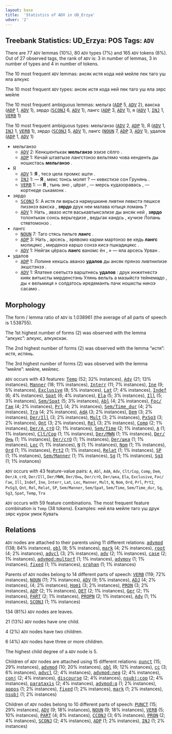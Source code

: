 ```yaml
---
layout: base
title:  'Statistics of ADV in UD_Erzya'
udver: '2'
---
```


## Treebank Statistics: UD_Erzya: POS Tags: `ADV`

There are 77 `ADV` lemmas (10%), 80 `ADV` types (7%) and 165 `ADV` tokens (8%).
Out of 27 observed tags, the rank of `ADV` is: 3 in number of lemmas, 3 in number of types and 4 in number of tokens.

The 10 most frequent `ADV` lemmas: ансяк истя кода ней мейле пек таго уш яла алкукс

The 10 most frequent `ADV` types:  ансяк истя кода ней пек таго уш яла зярс мейле

The 10 most frequent ambiguous lemmas: мельга (<tt><a href="myv-pos-ADP.html">ADP</a></tt> 5, <tt><a href="myv-pos-ADV.html">ADV</a></tt> 2), вакска (<tt><a href="myv-pos-ADP.html">ADP</a></tt> 1, <tt><a href="myv-pos-ADV.html">ADV</a></tt> 1), зярдо (<tt><a href="myv-pos-SCONJ.html">SCONJ</a></tt> 6, <tt><a href="myv-pos-ADV.html">ADV</a></tt> 1), лангс (<tt><a href="myv-pos-ADP.html">ADP</a></tt> 3, <tt><a href="myv-pos-ADV.html">ADV</a></tt> 1), я (<tt><a href="myv-pos-ADV.html">ADV</a></tt> 1, <tt><a href="myv-pos-INJ.html">INJ</a></tt> 1, <tt><a href="myv-pos-VERB.html">VERB</a></tt> 1)

The 10 most frequent ambiguous types:  мельганзо (<tt><a href="myv-pos-ADV.html">ADV</a></tt> 2, <tt><a href="myv-pos-ADP.html">ADP</a></tt> 1), Я (<tt><a href="myv-pos-ADV.html">ADV</a></tt> 1, <tt><a href="myv-pos-INJ.html">INJ</a></tt> 1, <tt><a href="myv-pos-VERB.html">VERB</a></tt> 1), зярдо (<tt><a href="myv-pos-SCONJ.html">SCONJ</a></tt> 5, <tt><a href="myv-pos-ADV.html">ADV</a></tt> 1), лангс (<tt><a href="myv-pos-NOUN.html">NOUN</a></tt> 7, <tt><a href="myv-pos-ADP.html">ADP</a></tt> 3, <tt><a href="myv-pos-ADV.html">ADV</a></tt> 1), удалов (<tt><a href="myv-pos-ADP.html">ADP</a></tt> 1, <tt><a href="myv-pos-ADV.html">ADV</a></tt> 1)


* мельганзо
  * <tt><a href="myv-pos-ADV.html">ADV</a></tt> 2: Кенкшентькак <b>мельганзо</b> эзизе сёлго .
  * <tt><a href="myv-pos-ADP.html">ADP</a></tt> 1: Кечай штавтызе лангстонзо вельтямо чова кенденть ды ношкстась <b>мельганзо</b> .
* Я
  * <tt><a href="myv-pos-ADV.html">ADV</a></tt> 1: <b>Я</b> , тесэ цела промкс ашти .
  * <tt><a href="myv-pos-INJ.html">INJ</a></tt> 1: — <b>Я</b> , мекс тонсь молят ? — кевкстизе сон Грунянь .
  * <tt><a href="myv-pos-VERB.html">VERB</a></tt> 1: — <b>Я</b> , тынь эно , цёрат , — мерсь кудазоравась , — кортнеде ськамонк .
* зярдо
  * <tt><a href="myv-pos-SCONJ.html">SCONJ</a></tt> 5: А истя ли вирьсэ нармушкине ливтни левкстэ пешксе пизэнзэ вакска , <b>зярдо</b> друк неи малава ютыця ломань ?
  * <tt><a href="myv-pos-ADV.html">ADV</a></tt> 1: Нать , авазо истя васькавтыксэлизе ды ансяк ней , <b>зярдо</b> толонтькак сонсь верьгедизе , ведьгак кандсь , кучизе Лопань стявтомонзо .
* лангс
  * <tt><a href="myv-pos-NOUN.html">NOUN</a></tt> 7: Таго стясь пильге <b>лангс</b> .
  * <tt><a href="myv-pos-ADP.html">ADP</a></tt> 3: Нать , арсесь , эрявомо карми мартонзо ве кедь <b>лангс</b> молицякс , мирдензэ каршо сонзэ кисэ пшкадицякс .
  * <tt><a href="myv-pos-ADV.html">ADV</a></tt> 1: Нейгак цёрась <b>лангс</b> ваномс ён , » — яла арсесь Урван .
* удалов
  * <tt><a href="myv-pos-ADP.html">ADP</a></tt> 1: Лопине кекшсь аванзо <b>удалов</b> ды ансяк прянзо ливтнилизе экшстэнзэ .
  * <tt><a href="myv-pos-ADV.html">ADV</a></tt> 1: Ялатеке сеетьстэ варштнесь <b>удалов</b> : друк инжетнестэ кияк витьксты мирденстэнь Улянь вельть а мазыйстэ тейнемадо , ды « вельмиця » солдатось иредеманть пачк ношксты нинзэ сасамо .

## Morphology

The form / lemma ratio of `ADV` is 1.038961 (the average of all parts of speech is 1.538755).

The 1st highest number of forms (2) was observed with the lemma “алкукс”: алкукс, алкукскак.

The 2nd highest number of forms (2) was observed with the lemma “истя”: истя, истянь.

The 3rd highest number of forms (2) was observed with the lemma “мейле”: мейле, мейлес.

`ADV` occurs with 43 features: <tt><a href="myv-feat-Temp.html">Temp</a></tt> (52; 32% instances), <tt><a href="myv-feat-Adv.html">Adv</a></tt> (21; 13% instances), <tt><a href="myv-feat-Manner.html">Manner</a></tt> (18; 11% instances), <tt><a href="myv-feat-Interr.html">Interr</a></tt> (11; 7% instances), <tt><a href="myv-feat-Ine.html">Ine</a></tt> (9; 5% instances), <tt><a href="myv-feat-Exclusive.html">Exclusive</a></tt> (8; 5% instances), <tt><a href="myv-feat-Lat.html">Lat</a></tt> (7; 4% instances), <tt><a href="myv-feat-Indef.html">Indef</a></tt> (6; 4% instances), <tt><a href="myv-feat-Spat.html">Spat</a></tt> (6; 4% instances), <tt><a href="myv-feat-Ela.html">Ela</a></tt> (5; 3% instances), <tt><a href="myv-feat-Ill.html">Ill</a></tt> (5; 3% instances), <tt><a href="myv-feat-Sem/Spat.html">Sem/Spat</a></tt> (5; 3% instances), <tt><a href="myv-feat-Abl.html">Abl</a></tt> (4; 2% instances), <tt><a href="myv-feat-Foc/Гак.html">Foc/Гак</a></tt> (4; 2% instances), <tt><a href="myv-feat-Prl.html">Prl</a></tt> (4; 2% instances), <tt><a href="myv-feat-Sem/Time_dur.html">Sem/Time_dur</a></tt> (4; 2% instances), <tt><a href="myv-feat-Tra.html">Tra</a></tt> (4; 2% instances), <tt><a href="myv-feat-AdA.html">AdA</a></tt> (3; 2% instances), <tt><a href="myv-feat-Dem.html">Dem</a></tt> (3; 2% instances), <tt><a href="myv-feat-Der/Ill.html">Der/Ill</a></tt> (3; 2% instances), <tt><a href="myv-feat-Mult.html">Mult</a></tt> (3; 2% instances), <tt><a href="myv-feat-PxSg3.html">PxSg3</a></tt> (3; 2% instances), <tt><a href="myv-feat-Qnt.html">Qnt</a></tt> (3; 2% instances), <tt><a href="myv-feat-Rel.html">Rel</a></tt> (3; 2% instances), <tt><a href="myv-feat-Comp.html">Comp</a></tt> (2; 1% instances), <tt><a href="myv-feat-Der/A_стО.html">Der/A_стО</a></tt> (2; 1% instances), <tt><a href="myv-feat-Sem/Time.html">Sem/Time</a></tt> (2; 1% instances), <tt><a href="myv-feat-A.html">A</a></tt> (1; 1% instances), <tt><a href="myv-feat-Clt/Cop.html">Clt/Cop</a></tt> (1; 1% instances), <tt><a href="myv-feat-Der/MWN.html">Der/MWN</a></tt> (1; 1% instances), <tt><a href="myv-feat-Der/Онь.html">Der/Онь</a></tt> (1; 1% instances), <tt><a href="myv-feat-Der/стО.html">Der/стО</a></tt> (1; 1% instances), <tt><a href="myv-feat-Der/шка.html">Der/шка</a></tt> (1; 1% instances), <tt><a href="myv-feat-Loc.html">Loc</a></tt> (1; 1% instances), <tt><a href="myv-feat-N.html">N</a></tt> (1; 1% instances), <tt><a href="myv-feat-Nom.html">Nom</a></tt> (1; 1% instances), <tt><a href="myv-feat-Ord.html">Ord</a></tt> (1; 1% instances), <tt><a href="myv-feat-Prt2.html">Prt2</a></tt> (1; 1% instances), <tt><a href="myv-feat-Relat.html">Relat</a></tt> (1; 1% instances), <tt><a href="myv-feat-SP.html">SP</a></tt> (1; 1% instances), <tt><a href="myv-feat-Sem/Manner.html">Sem/Manner</a></tt> (1; 1% instances), <tt><a href="myv-feat-Sg.html">Sg</a></tt> (1; 1% instances), <tt><a href="myv-feat-Sg3.html">Sg3</a></tt> (1; 1% instances)

`ADV` occurs with 43 feature-value pairs: `A`, `Abl`, `AdA`, `Adv`, `Clt/Cop`, `Comp`, `Dem`, `Der/A_стО`, `Der/Ill`, `Der/MWN`, `Der/Онь`, `Der/стО`, `Der/шка`, `Ela`, `Exclusive`, `Foc/Гак`, `Ill`, `Indef`, `Ine`, `Interr`, `Lat`, `Loc`, `Manner`, `Mult`, `N`, `Nom`, `Ord`, `Prl`, `Prt2`, `PxSg3`, `Qnt`, `Rel`, `Relat`, `SP`, `Sem/Manner`, `Sem/Spat`, `Sem/Time`, `Sem/Time_dur`, `Sg`, `Sg3`, `Spat`, `Temp`, `Tra`

`ADV` occurs with 59 feature combinations.
The most frequent feature combination is `Temp` (38 tokens).
Examples: ней яла мейле таго уш друк зярс курок умок Кувать


## Relations

`ADV` nodes are attached to their parents using 11 different relations: <tt><a href="myv-dep-advmod.html">advmod</a></tt> (138; 84% instances), <tt><a href="myv-dep-obl.html">obl</a></tt> (8; 5% instances), <tt><a href="myv-dep-mark.html">mark</a></tt> (4; 2% instances), <tt><a href="myv-dep-root.html">root</a></tt> (4; 2% instances), <tt><a href="myv-dep-advcl.html">advcl</a></tt> (3; 2% instances), <tt><a href="myv-dep-adv.html">adv</a></tt> (2; 1% instances), <tt><a href="myv-dep-case.html">case</a></tt> (2; 1% instances), <tt><a href="myv-dep-advmod-multprf.html">advmod:multprf</a></tt> (1; 1% instances), <tt><a href="myv-dep-advmov.html">advmov</a></tt> (1; 1% instances), <tt><a href="myv-dep-fixed.html">fixed</a></tt> (1; 1% instances), <tt><a href="myv-dep-orphan.html">orphan</a></tt> (1; 1% instances)

Parents of `ADV` nodes belong to 14 different parts of speech: <tt><a href="myv-pos-VERB.html">VERB</a></tt> (119; 72% instances), <tt><a href="myv-pos-NOUN.html">NOUN</a></tt> (11; 7% instances), <tt><a href="myv-pos-ADV.html">ADV</a></tt> (9; 5% instances), <tt><a href="myv-pos-ADJ.html">ADJ</a></tt> (4; 2% instances),  (4; 2% instances), <tt><a href="myv-feat-Hom1.html">Hom1</a></tt> (3; 2% instances), <tt><a href="myv-pos-PRON.html">PRON</a></tt> (3; 2% instances), <tt><a href="myv-pos-ADP.html">ADP</a></tt> (2; 1% instances), <tt><a href="myv-pos-DET.html">DET</a></tt> (2; 1% instances), <tt><a href="myv-feat-Ger.html">Ger</a></tt> (2; 1% instances), <tt><a href="myv-pos-PART.html">PART</a></tt> (2; 1% instances), <tt><a href="myv-pos-PROPN.html">PROPN</a></tt> (2; 1% instances), <tt><a href="myv-feat-Adv.html">Adv</a></tt> (1; 1% instances), <tt><a href="myv-pos-SCONJ.html">SCONJ</a></tt> (1; 1% instances)

134 (81%) `ADV` nodes are leaves.

21 (13%) `ADV` nodes have one child.

4 (2%) `ADV` nodes have two children.

6 (4%) `ADV` nodes have three or more children.

The highest child degree of a `ADV` node is 5.

Children of `ADV` nodes are attached using 15 different relations: <tt><a href="myv-dep-punct.html">punct</a></tt> (15; 29% instances), <tt><a href="myv-dep-advmod.html">advmod</a></tt> (10; 20% instances), <tt><a href="myv-dep-obl.html">obl</a></tt> (6; 12% instances), <tt><a href="myv-dep-cc.html">cc</a></tt> (3; 6% instances), <tt><a href="myv-dep-advcl.html">advcl</a></tt> (2; 4% instances), <tt><a href="myv-dep-advmod-neg.html">advmod:neg</a></tt> (2; 4% instances), <tt><a href="myv-dep-conj.html">conj</a></tt> (2; 4% instances), <tt><a href="myv-dep-discourse.html">discourse</a></tt> (2; 4% instances), <tt><a href="myv-dep-nsubj-cop.html">nsubj:cop</a></tt> (2; 4% instances), <tt><a href="myv-dep-parataxis.html">parataxis</a></tt> (2; 4% instances), <tt><a href="myv-dep-advmod-q.html">advmod:q</a></tt> (1; 2% instances), <tt><a href="myv-dep-appos.html">appos</a></tt> (1; 2% instances), <tt><a href="myv-dep-fixed.html">fixed</a></tt> (1; 2% instances), <tt><a href="myv-dep-mark.html">mark</a></tt> (1; 2% instances), <tt><a href="myv-dep-nsubj.html">nsubj</a></tt> (1; 2% instances)

Children of `ADV` nodes belong to 10 different parts of speech: <tt><a href="myv-pos-PUNCT.html">PUNCT</a></tt> (15; 29% instances), <tt><a href="myv-pos-ADV.html">ADV</a></tt> (9; 18% instances), <tt><a href="myv-pos-NOUN.html">NOUN</a></tt> (9; 18% instances), <tt><a href="myv-pos-VERB.html">VERB</a></tt> (5; 10% instances), <tt><a href="myv-pos-PART.html">PART</a></tt> (4; 8% instances), <tt><a href="myv-pos-CCONJ.html">CCONJ</a></tt> (3; 6% instances), <tt><a href="myv-pos-PRON.html">PRON</a></tt> (2; 4% instances), <tt><a href="myv-pos-SCONJ.html">SCONJ</a></tt> (2; 4% instances), <tt><a href="myv-pos-ADP.html">ADP</a></tt> (1; 2% instances), <tt><a href="myv-pos-INJ.html">INJ</a></tt> (1; 2% instances)

